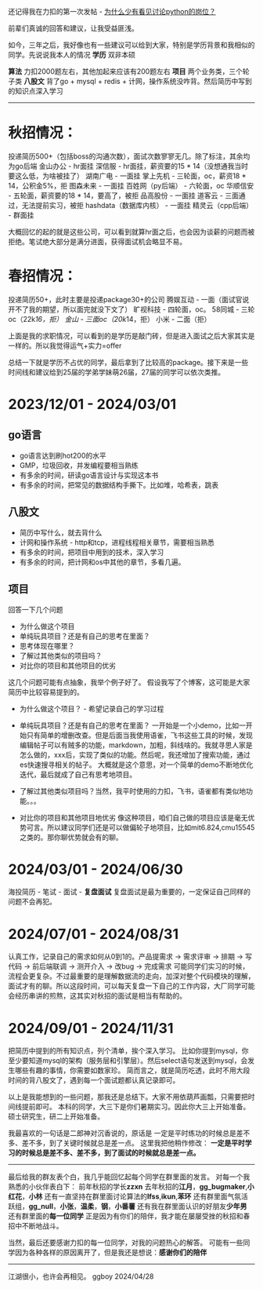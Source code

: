 还记得我在力扣的第一次发帖 - [为什么少有看见讨论python的岗位？](https://leetcode.cn/circle/discuss/Ghhx1u/)

前辈们真诚的回答和建议，让我受益匪浅。

如今，三年之后，我好像也有一些建议可以给到大家，特别是学历背景和我相似的同学。先说说我本人的情况
**学历** 双非本硕

**算法** 力扣2000题左右，其他加起来应该有200题左右
**项目** 两个业务类，三个轮子类
**八股文** 背了go + mysql + redis + 计网，操作系统没咋背。然后简历中写到的知识点深入学习

---


# 秋招情况：

投递简历500+（包括boss的沟通次数），面试次数寥寥无几。除了标注，其余均为go后端
金山办公 - hr面挂
深信服 - hr面挂，薪资要的15 * 14（没想通我当时要这么低，为啥被挂了）
湖南广电 - 一面挂
掌上先机 - 三轮面，oc，薪资18 * 14，公积金5%，拒
图森未来 - 一面挂
百姓网（py后端） - 六轮面，oc
华顺信安 - 五轮面，薪资要的18 * 14，要高了，被拒
品高股份 - 一面挂
道客云 - 三面通过，无法提前实习，被拒
hashdata（数据库内核） - 一面挂
精灵云（cpp后端） - 群面挂

大概回忆的起的就是这些公司，可以看到就算hr面之后，也会因为谈薪的问题而被拒绝。笔试绝大部分是满分进面，获得面试机会略显不易。

# 春招情况：
投递简历50+，此时主要是投递package30+的公司
腾娱互动 - 一面（面试官说开不了我的期望，所以面完就没下文了）
旷视科技 - 四轮面，oc。
58同城 - 三轮oc（22k*16，拒）
金山 - 三面oc（20k*14，拒）
小米 - 二面（拒）

上面是我的求职情况，可以看到的是学历是敲门砖，但是进入面试之后大家其实是一样的。所以我觉得运气+实力=offer

总结一下就是学历不占优的同学，最后拿到了比较高的package。接下来是一些时间线和建议给到25届的学弟学妹萌26届，27届的同学可以依次类推。


# 2023/12/01 - 2024/03/01
## go语言
- go语言达到刷hot200的水平
- GMP，垃圾回收，并发编程要相当熟练
- 有多余的时间，研读go语言设计与实现这本书
- 有多余的时间，把常见的数据结构手撕下。比如堆，哈希表，跳表

## 八股文
- 简历中写什么，就去背什么
- 计网和操作系统 - http和tcp，进程线程相关章节，需要相当熟悉
- 有多余的时间，把项目中用到的技术，深入学习
- 有多余的时间，把计网和os中其他的章节，多看几遍。

## 项目
回答一下几个问题
- 为什么做这个项目
- 单纯玩具项目？还是有自己的思考在里面？
- 思考体现在哪里？
- 了解过其他类似的项目吗？
- 对比你的项目和其他项目的优劣

这几个问题可能有点抽象，我举个例子好了。
假设我写了个博客，这可能是大家简历中比较容易提到的。

- 为什么做这个项目？ - 希望记录自己的学习过程
- 单纯玩具项目？还是有自己的思考在里面？
一开始是一个小demo，比如一开始只有简单的增删改查。但是后面当我使用语雀，飞书这些工具的时候，发现编辑帖子可以有贼多的功能，markdown，加粗，斜线啥的。我就寻思人家是怎么做的，xxx后，实现了类似的功能。然后呢，我还增加了搜索功能，通过es快速搜寻相关的帖子。
大概就是这个意思，对一个简单的demo不断地优化迭代，最后就成了自己有思考地项目。

- 了解过其他类似项目吗？当然，我平时使用的力扣，飞书，语雀都有类似地功能。。。

- 对比你的项目和其他项目地优劣
像这种项目，咱们自己做的项目应该是毫无优势可言。所以建议同学们还是可以做偏轮子地项目，比如mit6.824,cmu15545之类的。那你聊优势就会有的聊。


# 2024/03/01 - 2024/06/30
海投简历 - 笔试 - 面试 - **复盘面试**
复盘面试是最为重要的，一定保证自己同样的问题不会再犯。

# 2024/07/01 - 2024/08/31
认真工作，记录自己的需求如何从0到1的。产品提需求 -> 需求评审 -> 排期 -> 写代码 -> 前后端联调 -> 测开介入 -> 改bug -> 完成需求
可能同学们实习的时候，流程会更复杂。不过最重要的是理解数据流的走向，加深对整个代码模块的理解，面试才有的聊。所以这段时间，可以每天复盘一下自己的工作内容，大厂同学可能会经历串讲的煎熬，这其实对秋招的面试是相当有帮助的。

# 2024/09/01 - 2024/11/31
把简历中提到的所有知识点，列个清单，挨个深入学习。
比如你提到mysql，你至少要知道mysql的架构（服务层和引擎层）。然后select语句发送到mysql，会发生哪些有趣的事情，你需要如数家珍。
简而言之，就是简历吃透，此时不用大段时间的背八股文了，遇到每一个面试题都认真记录即可。

以上是我能想到的一些问题，那我还是总结下。大家不用依葫芦画瓢，只需要把时间线提前即可。
本科的同学，大三下是你们暑期实习。因此你大三上开始准备。
硕士研究生，研二上开始准备。

我最喜欢的一句话是二郎神对沉香说的，原话是
一定是平时练功的时候总是差不多、差不多，到了关键时候就总是差一点。
这里我把他稍作修改：
**一定是平时学习的时候总是差不多、差不多，到了面试的时候就总是差一点。**

--- 
最后给我的群友表个白，我几乎能回忆起每个同学在群里面的发言。
对每一个我熟悉的小伙伴表白下：
前年秋招的学长**zzxn**
去年秋招的**江月**，**gg_bugmaker**,**小红花**，**小林**
还有一直坚持在群里面讨论算法的**lfss**,**ikun**,**苯环**
还有群里面气氛活跃组，**gg_null**，**小张**，**温柔**，**钢**，**小番薯**
还有我在群里面认识的好朋友**少年男**
还有群里面的**每一位同学**
正是因为有你们的陪伴，我才能在屡屡受挫的秋招和春招中不断地战斗。

当然，最后还要感谢力扣的每一位同学，对我的问题热心的解答。
可能有一些同学因为各种各样的原因离开了，但是我还是想说：**感谢你们的陪伴**

---
江湖很小，也许会再相见。
ggboy
2024/04/28



